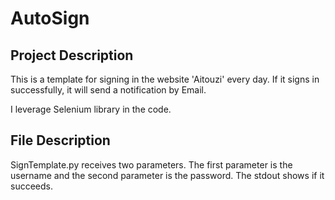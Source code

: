 # AutoSign

## Project Description

This is a template for signing in the website 'Aitouzi' every day. If it signs in successfully, it will send a notification by Email.

I leverage Selenium library in the code.

## File Description

SignTemplate.py receives two parameters. The first parameter is the username and the second parameter is the password. The stdout shows if it succeeds.
